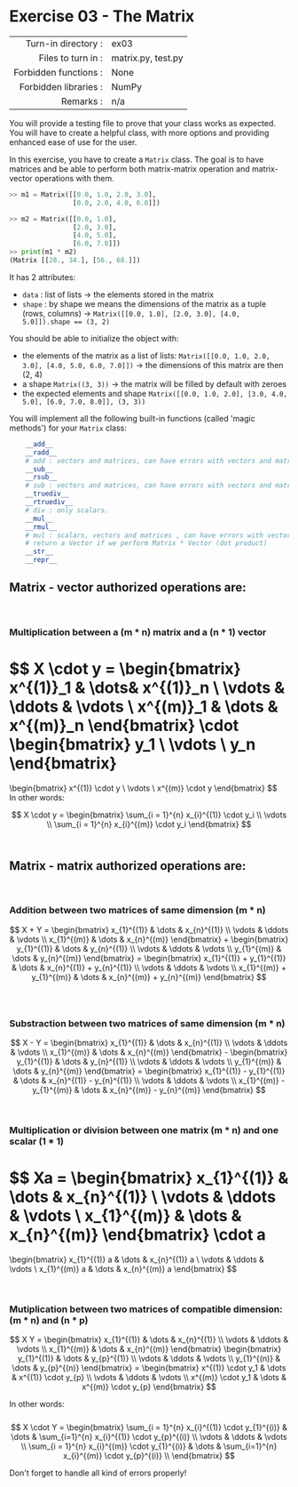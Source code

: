 # Exercise 03 - The Matrix

|                         |                     |
| -----------------------:| ------------------- |
|   Turn-in directory :   |  ex03               |
|   Files to turn in :    |  matrix.py, test.py |
|   Forbidden functions : |  None               |
|   Forbidden libraries : |  NumPy              |
|   Remarks :             |  n/a                |

You will provide a testing file to prove that your class works as expected.  
You will have to create a helpful class, with more options and providing enhanced ease of use for the user.

In this exercise, you have to create a `Matrix` class. The goal is to have matrices and be able to perform both matrix-matrix operation and matrix-vector operations with them.

```py
>> m1 = Matrix([[0.0, 1.0, 2.0, 3.0], 
                [0.0, 2.0, 4.0, 6.0]])

>> m2 = Matrix([[0.0, 1.0],
                [2.0, 3.0],
                [4.0, 5.0],
                [6.0, 7.0]])
>> print(m1 * m2)
(Matrix [[28., 34.], [56., 68.]])
```

It has 2 attributes:  
* `data` : list of lists -> the elements stored in the matrix
* `shape` : by shape we means the dimensions of the matrix as a tuple (rows, columns) -> `Matrix([[0.0, 1.0], [2.0, 3.0], [4.0, 5.0]]).shape == (3, 2)`

You should be able to initialize the object with:  
* the elements of the matrix as a list of lists: `Matrix([[0.0, 1.0, 2.0, 3.0], [4.0, 5.0, 6.0, 7.0]])` -> the dimensions of this matrix are then (2, 4)
* a shape `Matrix((3, 3))` -> the matrix will be filled by default with zeroes  
* the expected elements and shape `Matrix([[0.0, 1.0, 2.0], [3.0, 4.0, 5.0], [6.0, 7.0, 8.0]], (3, 3))`  

You will implement all the following built-in functions (called 'magic methods') for your `Matrix` class:

```py
    __add__
    __radd__
    # add : vectors and matrices, can have errors with vectors and matrices.
    __sub__
    __rsub__
    # sub : vectors and matrices, can have errors with vectors and matrices.
    __truediv__
    __rtruediv__
    # div : only scalars.
    __mul__
    __rmul__
    # mul : scalars, vectors and matrices , can have errors with vectors and matrices, 
    # return a Vector if we perform Matrix * Vector (dot product)
    __str__
    __repr__
```

## Matrix - vector authorized operations are:  
​
### Multiplication between a (m * n) matrix and a (n * 1) vector
$$
X \cdot y = 
\begin{bmatrix} x^{(1)}_1 & \dots& x^{(1)}_n \\ 
\vdots & \ddots & \vdots \\ 
x^{(m)}_1 & \dots & x^{(m)}_n
\end{bmatrix} 
\cdot 
\begin{bmatrix} 
y_1 \\
\vdots \\ 
y_n 
\end{bmatrix} 
= 
\begin{bmatrix} x^{(1)} \cdot y \\ \vdots  \\ x^{(m)} \cdot y \end{bmatrix}
$$  
​
In other words:  
 
$$
X \cdot y = \begin{bmatrix} \sum_{i = 1}^{n} x_{i}^{(1)} \cdot y_i \\ \vdots \\ \sum_{i = 1}^{n} x_{i}^{(m)} \cdot y_i \end{bmatrix}
$$ 
​
​
## Matrix - matrix authorized operations are:
​
### Addition between two matrices of same dimension (m * n)
$$
X + Y = 
\begin{bmatrix} 
x_{1}^{(1)} & \dots & x_{n}^{(1)}  \\ 
\vdots & \ddots & \vdots \\ 
x_{1}^{(m)} & \dots & x_{n}^{(m)} 
\end{bmatrix} +  
\begin{bmatrix} 
y_{1}^{(1)} & \dots & y_{n}^{(1)}  \\ 
\vdots & \ddots & \vdots \\ 
y_{1}^{(m)} & \dots & y_{n}^{(m)} 
\end{bmatrix} = 
\begin{bmatrix} 
x_{1}^{(1)} + y_{1}^{(1)}  & \dots & x_{n}^{(1)} + y_{n}^{(1)}  \\ 
\vdots & \ddots & \vdots \\ 
x_{1}^{(m)} + y_{1}^{(m)} & \dots & x_{n}^{(m)} + y_{n}^{(m)}
\end{bmatrix}
$$  
​
### Substraction between two matrices of same dimension (m * n) 
$$
X - Y = 
\begin{bmatrix} 
x_{1}^{(1)} & \dots & x_{n}^{(1)}  \\ 
\vdots & \ddots & \vdots \\ 
x_{1}^{(m)} & \dots & x_{n}^{(m)} 
\end{bmatrix} - 
\begin{bmatrix} 
y_{1}^{(1)} & \dots & y_{n}^{(1)}  \\ 
\vdots & \ddots & \vdots \\ 
y_{1}^{(m)} & \dots & y_{n}^{(m)} 
\end{bmatrix} = 
\begin{bmatrix} 
x_{1}^{(1)} - y_{1}^{(1)}  & \dots & x_{n}^{(1)} - y_{n}^{(1)}  \\ 
\vdots & \ddots & \vdots \\ 
x_{1}^{(m)} - y_{1}^{(m)} & \dots & x_{n}^{(m)} - y_{n}^{(m)}
\end{bmatrix}
$$ 

​
### Multiplication or division between one matrix (m * n) and one scalar (1 * 1)
$$
Xa = 
\begin{bmatrix} 
x_{1}^{(1)} & \dots & x_{n}^{(1)}  \\ 
\vdots & \ddots & \vdots \\ 
x_{1}^{(m)} & \dots & x_{n}^{(m)} 
\end{bmatrix} 
\cdot a
= 
\begin{bmatrix} 
x_{1}^{(1)} a  & \dots & x_{n}^{(1)} a  \\ 
\vdots & \ddots & \vdots \\ 
x_{1}^{(m)} a & \dots & x_{n}^{(m)} a
\end{bmatrix}
$$ 

​
### Mutiplication between two matrices of compatible dimension: (m * n) and (n * p)
$$
X  Y = 
\begin{bmatrix} 
x_{1}^{(1)} & \dots & x_{n}^{(1)}  \\ 
\vdots & \ddots & \vdots \\ 
x_{1}^{(m)} & \dots & x_{n}^{(m)} 
\end{bmatrix}  
\begin{bmatrix} 
y_{1}^{(1)} & \dots & y_{p}^{(1)}  \\ 
\vdots & \ddots & \vdots \\ 
y_{1}^{(n)} & \dots & y_{p}^{(n)} 
\end{bmatrix} = 
\begin{bmatrix} 
x^{(1)} \cdot y_1  & \dots & x^{(1)} \cdot y_{p} \\ 
\vdots & \ddots & \vdots \\ 
x^{(m)} \cdot y_1 & \dots & x^{(m)} \cdot y_{p}
\end{bmatrix}
$$ 

In other words:  
​
$$
X \cdot Y = 
\begin{bmatrix} 
\sum_{i = 1}^{n} x_{i}^{(1)} \cdot y_{1}^{(i)} & \dots & \sum_{i=1}^{n} x_{i}^{(1)} \cdot y_{p}^{(i)} \\
\vdots & \ddots & \vdots \\ 
\sum_{i = 1}^{n} x_{i}^{(m)} \cdot y_{1}^{(i)} & \dots & \sum_{i=1}^{n} x_{i}^{(m)} \cdot y_{p}^{(i)} \\
\end{bmatrix}
$$  

Don't forget to handle all kind of errors properly!
